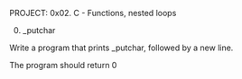 PROJECT:             0x02. C - Functions, nested loops


0. _putchar

Write a program that prints _putchar, followed by a new line.

The program should return 0

